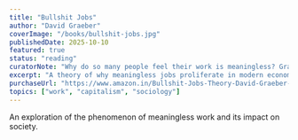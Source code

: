 ```yaml
---
title: "Bullshit Jobs"
author: "David Graeber"
coverImage: "/books/bullshit-jobs.jpg"
publishedDate: 2025-10-10
featured: true
status: "reading"
curatorNote: "Why do so many people feel their work is meaningless? Graeber's answer is both disturbing and liberating."
excerpt: "A theory of why meaningless jobs proliferate in modern economies, and what we can do about it."
purchaseUrl: "https://www.amazon.in/Bullshit-Jobs-Theory-David-Graeber-ebook/dp/B077T7HQM6"
topics: ["work", "capitalism", "sociology"]
---
```


An exploration of the phenomenon of meaningless work and its impact on society.
